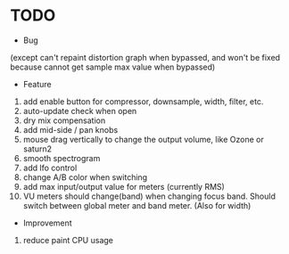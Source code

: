 # TODO

- Bug

(except can't repaint distortion graph when bypassed, and won't be fixed because cannot get sample max value when bypassed)

- Feature

1. add enable button for compressor, downsample, width, filter, etc.
2. auto-update check when open
3. dry mix compensation
4. add mid-side / pan knobs
5. mouse drag vertically to change the output volume, like Ozone or saturn2
6. smooth spectrogram
7. add lfo control
8. change A/B color when switching
9. add max input/output value for meters (currently RMS)
10. VU meters should change(band) when changing focus band. Should switch between global meter and band meter. (Also for width)

- Improvement

1. reduce paint CPU usage
